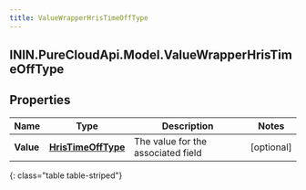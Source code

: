 ```yaml
---
title: ValueWrapperHrisTimeOffType
---
```

## ININ.PureCloudApi.Model.ValueWrapperHrisTimeOffType

## Properties

|Name | Type | Description | Notes|
|------------ | ------------- | ------------- | -------------|
| **Value** | [**HrisTimeOffType**](HrisTimeOffType.html) | The value for the associated field | [optional] |
{: class="table table-striped"}


